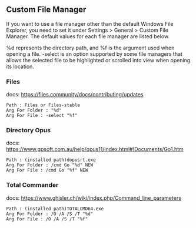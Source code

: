 ## Custom File Manager
If you want to use a file manager other than the default Windows File Explorer, you need to set it under Settings > General > Custom File Manager. The default values for each file manager are listed below.

%d represents the directory path, and %f is the argument used when opening a file. -select is an option supported by some file managers that allows the selected file to be highlighted or scrolled into view when opening its location.

### Files
docs: https://files.community/docs/contributing/updates
```
Path : Files or Files-stable
Arg For Folder : "%d"
Arg For File : -select "%f"
```

### Directory Opus
docs: https://www.gpsoft.com.au/help/opus11/index.html#!Documents/Go1.htm
```
Path : (installed path)dopusrt.exe
Arg For Folder : /cmd Go "%d" NEW
Arg For File : /cmd Go "%f" NEW
```

### Total Commander
docs: https://www.ghisler.ch/wiki/index.php/Command_line_parameters
```
Path : (installed path)TOTALCMD64.exe
Arg For Folder : /O /A /S /T "%d"
Arg For File : /O /A /S /T "%f"
```
